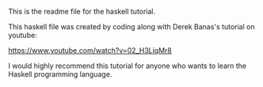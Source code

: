 This is the readme file for the haskell tutorial.

This haskell file was created by coding along with Derek Banas's tutorial on youtube:

https://www.youtube.com/watch?v=02_H3LjqMr8

I would highly recommend this tutorial for anyone who wants to learn the Haskell programming language.
